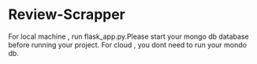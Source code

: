 # Review-Scrapper

For local machine , run flask_app.py.Please start your mongo db database before running your project.
For cloud , you dont need to run your mondo db.
